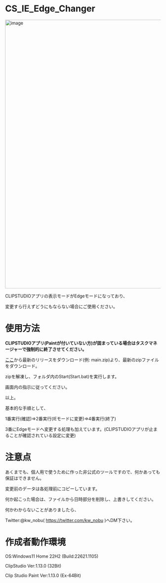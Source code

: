 # CS_IE_Edge_Changer
<img width="867" alt="image" src="https://user-images.githubusercontent.com/44832116/212723840-0bbe3a98-d483-4cc8-8b59-2e94dd75cc96.png">

CLIPSTUDIOアプリの表示モードがEdgeモードになっており、

変更すら行えずどうにもならない場合にご使用ください。

# 使用方法

**CLIPSTUDIOアプリ(Paintが付いていない方)が固まっている場合はタスクマネージャーで強制的に終了させてください。**

[ここ](https://github.com/kawa-nobu/CS_IE_Edge_Changer/archive/refs/heads/main.zip)から最新のリリースをダウンロード(例: main.zip)より、最新のzipファイルをダウンロード。

zipを解凍し、フォルダ内のStart(Start.bat)を実行します。

画面内の指示に従ってください。

以上。

基本的な手順として、

1番実行(確認)=>2番実行(IEモードに変更)=>4番実行(終了)

3番にEdgeモードへ変更する処理も加えています。(CLIPSTUDIOアプリが止まることが確認されている設定に変更)

# 注意点
あくまでも、個人用で使うために作った非公式のツールですので、何かあっても保証はできません。

変更前のデータは各処理前にコピーしています。

何か起こった場合は、ファイルから日時部分を削除し、上書きしてください。

何かわからないことがありましたら、

Twitter:@kw_nobu( https://twitter.com/kw_nobu )へDM下さい。

# 作成者動作環境
OS:Windows11 Home 22H2 (Build:22621.1105)

ClipStudio Ver:1.13.0 (32Bit)

Clip Studio Paint Ver:1.13.0 (Ex-64Bit)
